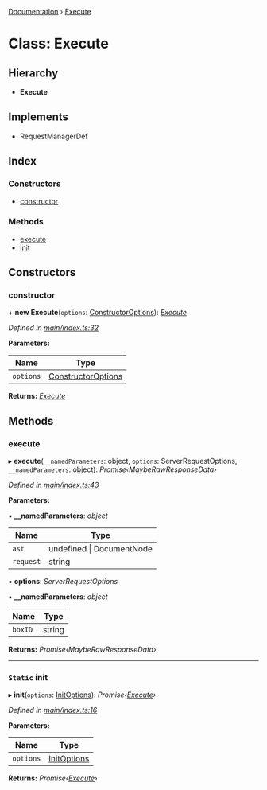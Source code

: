 [Documentation](../README.md) › [Execute](execute.md)

# Class: Execute

## Hierarchy

* **Execute**

## Implements

* RequestManagerDef

## Index

### Constructors

* [constructor](execute.md#constructor)

### Methods

* [execute](execute.md#execute)
* [init](execute.md#static-init)

## Constructors

###  constructor

\+ **new Execute**(`options`: [ConstructorOptions](../README.md#constructoroptions)): *[Execute](execute.md)*

*Defined in [main/index.ts:32](https://github.com/badbatch/graphql-box/blob/7c5a3cd/packages/execute/src/main/index.ts#L32)*

**Parameters:**

Name | Type |
------ | ------ |
`options` | [ConstructorOptions](../README.md#constructoroptions) |

**Returns:** *[Execute](execute.md)*

## Methods

###  execute

▸ **execute**(`__namedParameters`: object, `options`: ServerRequestOptions, `__namedParameters`: object): *Promise‹MaybeRawResponseData›*

*Defined in [main/index.ts:43](https://github.com/badbatch/graphql-box/blob/7c5a3cd/packages/execute/src/main/index.ts#L43)*

**Parameters:**

▪ **__namedParameters**: *object*

Name | Type |
------ | ------ |
`ast` | undefined &#124; DocumentNode |
`request` | string |

▪ **options**: *ServerRequestOptions*

▪ **__namedParameters**: *object*

Name | Type |
------ | ------ |
`boxID` | string |

**Returns:** *Promise‹MaybeRawResponseData›*

___

### `Static` init

▸ **init**(`options`: [InitOptions](../README.md#initoptions)): *Promise‹[Execute](execute.md)›*

*Defined in [main/index.ts:16](https://github.com/badbatch/graphql-box/blob/7c5a3cd/packages/execute/src/main/index.ts#L16)*

**Parameters:**

Name | Type |
------ | ------ |
`options` | [InitOptions](../README.md#initoptions) |

**Returns:** *Promise‹[Execute](execute.md)›*
